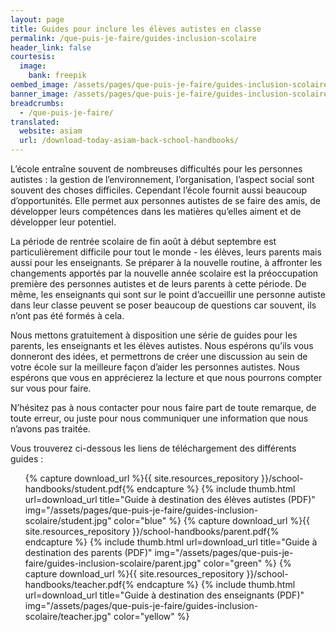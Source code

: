 ```yaml
---
layout: page
title: Guides pour inclure les élèves autistes en classe
permalink: /que-puis-je-faire/guides-inclusion-scolaire
header_link: false
courtesis:
  image:
    bank: freepik
oembed_image: /assets/pages/que-puis-je-faire/guides-inclusion-scolaire/opengraph.jpg
banner_image: /assets/pages/que-puis-je-faire/guides-inclusion-scolaire/banner.jpg
breadcrumbs:
  - /que-puis-je-faire/
translated:
  website: asiam
  url: /download-today-asiam-back-school-handbooks/
---
```



L’école entraîne souvent de nombreuses difficultés pour les personnes autistes : la gestion de l’environnement, l’organisation, l’aspect social sont souvent des choses difficiles. Cependant l’école fournit aussi beaucoup d’opportunités. Elle permet aux personnes autistes de se faire des amis, de développer leurs compétences dans les matières qu’elles aiment et de développer leur potentiel.

La période de rentrée scolaire de fin août à début septembre est particulièrement difficile pour tout le monde - les élèves, leurs parents mais aussi pour les enseignants. Se préparer à la nouvelle routine, à affronter les changements apportés par la nouvelle année scolaire est la préoccupation première des personnes autistes et de leurs parents à cette période. De même, les enseignants qui sont sur le point d’accueillir une personne autiste dans leur classe peuvent se poser beaucoup de questions car souvent, ils n’ont pas été formés à cela.

Nous mettons gratuitement à disposition une série de guides pour les parents, les enseignants et les élèves autistes. Nous espérons qu’ils vous donneront des idées, et permettrons de créer une discussion au sein de votre école sur la meilleure façon d’aider les personnes autistes. Nous espérons que vous en apprécierez la lecture et que nous pourrons compter sur vous pour faire.

N’hésitez pas à nous contacter pour nous faire part de toute remarque, de toute erreur, ou juste pour nous communiquer une information que nous n’avons pas traitée.

Vous trouverez ci-dessous les liens de téléchargement des différents guides :


<ul class="thumb">
 {% capture download_url %}{{ site.resources_repository }}/school-handbooks/student.pdf{% endcapture %}
 {% include thumb.html url=download_url title="Guide à destination des élèves autistes (PDF)" img="/assets/pages/que-puis-je-faire/guides-inclusion-scolaire/student.jpg" color="blue" %}
 {% capture download_url %}{{ site.resources_repository }}/school-handbooks/parent.pdf{% endcapture %}
 {% include thumb.html url=download_url title="Guide à destination des parents (PDF)" img="/assets/pages/que-puis-je-faire/guides-inclusion-scolaire/parent.jpg" color="green" %}
 {% capture download_url %}{{ site.resources_repository }}/school-handbooks/teacher.pdf{% endcapture %}
 {% include thumb.html url=download_url title="Guide à destination des enseignants (PDF)" img="/assets/pages/que-puis-je-faire/guides-inclusion-scolaire/teacher.jpg" color="yellow" %}
</ul>
